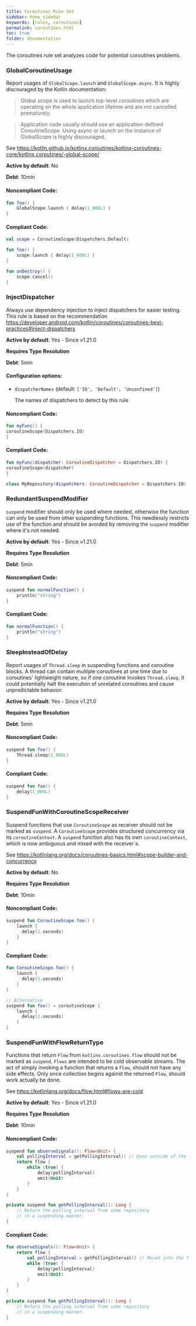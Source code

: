 ```yaml
---
title: Coroutines Rule Set
sidebar: home_sidebar
keywords: [rules, coroutines]
permalink: coroutines.html
toc: true
folder: documentation
---
```

The coroutines rule set analyzes code for potential coroutines problems.

### GlobalCoroutineUsage

Report usages of `GlobalScope.launch` and `GlobalScope.async`. It is highly discouraged by the Kotlin documentation:

> Global scope is used to launch top-level coroutines which are operating on the whole application lifetime and are
> not cancelled prematurely.

> Application code usually should use an application-defined CoroutineScope. Using async or launch on the instance
> of GlobalScope is highly discouraged.

See https://kotlin.github.io/kotlinx.coroutines/kotlinx-coroutines-core/kotlinx.coroutines/-global-scope/

**Active by default**: No

**Debt**: 10min

#### Noncompliant Code:

```kotlin
fun foo() {
    GlobalScope.launch { delay(1_000L) }
}
```

#### Compliant Code:

```kotlin
val scope = CoroutineScope(Dispatchers.Default)

fun foo() {
    scope.launch { delay(1_000L) }
}

fun onDestroy() {
    scope.cancel()
}
```

### InjectDispatcher

Always use dependency injection to inject dispatchers for easier testing.
This rule is based on the recommendation
https://developer.android.com/kotlin/coroutines/coroutines-best-practices#inject-dispatchers

**Active by default**: Yes - Since v1.21.0

**Requires Type Resolution**

**Debt**: 5min

#### Configuration options:

* ``dispatcherNames`` (default: ``['IO', 'Default', 'Unconfined']``)

  The names of dispatchers to detect by this rule

#### Noncompliant Code:

```kotlin
fun myFunc() {
coroutineScope(Dispatchers.IO)
}
```

#### Compliant Code:

```kotlin
fun myFunc(dispatcher: CoroutineDispatcher = Dispatchers.IO) {
coroutineScope(dispatcher)
}

class MyRepository(dispatchers: CoroutineDispatcher = Dispatchers.IO)
```

### RedundantSuspendModifier

`suspend` modifier should only be used where needed, otherwise the function can only be used from other suspending
functions. This needlessly restricts use of the function and should be avoided by removing the `suspend` modifier
where it's not needed.

**Active by default**: Yes - Since v1.21.0

**Requires Type Resolution**

**Debt**: 5min

#### Noncompliant Code:

```kotlin
suspend fun normalFunction() {
    println("string")
}
```

#### Compliant Code:

```kotlin
fun normalFunction() {
    println("string")
}
```

### SleepInsteadOfDelay

Report usages of `Thread.sleep` in suspending functions and coroutine blocks. A thread can
contain multiple coroutines at one time due to coroutines' lightweight nature, so if one
coroutine invokes `Thread.sleep`, it could potentially halt the execution of unrelated coroutines
and cause unpredictable behavior.

**Active by default**: Yes - Since v1.21.0

**Requires Type Resolution**

**Debt**: 5min

#### Noncompliant Code:

```kotlin
suspend fun foo() {
    Thread.sleep(1_000L)
}
```

#### Compliant Code:

```kotlin
suspend fun foo() {
    delay(1_000L)
}
```

### SuspendFunWithCoroutineScopeReceiver

Suspend functions that use `CoroutineScope` as receiver should not be marked as `suspend`.
A `CoroutineScope` provides structured concurrency via its `coroutineContext`. A `suspend`
function also has its own `coroutineContext`, which is now ambiguous and mixed with the
receiver`s.

See https://kotlinlang.org/docs/coroutines-basics.html#scope-builder-and-concurrency

**Active by default**: No

**Requires Type Resolution**

**Debt**: 10min

#### Noncompliant Code:

```kotlin
suspend fun CoroutineScope.foo() {
    launch {
      delay(1.seconds)
    }
}
```

#### Compliant Code:

```kotlin
fun CoroutineScope.foo() {
    launch {
      delay(1.seconds)
    }
}

// Alternative
suspend fun foo() = coroutineScope {
    launch {
      delay(1.seconds)
    }
}
```

### SuspendFunWithFlowReturnType

Functions that return `Flow` from `kotlinx.coroutines.flow` should not be marked as `suspend`.
`Flows` are intended to be cold observable streams. The act of simply invoking a function that
returns a `Flow`, should not have any side effects. Only once collection begins against the
returned `Flow`, should work actually be done.

See https://kotlinlang.org/docs/flow.html#flows-are-cold

**Active by default**: Yes - Since v1.21.0

**Requires Type Resolution**

**Debt**: 10min

#### Noncompliant Code:

```kotlin
suspend fun observeSignals(): Flow<Unit> {
    val pollingInterval = getPollingInterval() // Done outside of the flow builder block.
    return flow {
        while (true) {
            delay(pollingInterval)
            emit(Unit)
        }
    }
}

private suspend fun getPollingInterval(): Long {
    // Return the polling interval from some repository
    // in a suspending manner.
}
```

#### Compliant Code:

```kotlin
fun observeSignals(): Flow<Unit> {
    return flow {
        val pollingInterval = getPollingInterval() // Moved into the flow builder block.
        while (true) {
            delay(pollingInterval)
            emit(Unit)
        }
    }
}

private suspend fun getPollingInterval(): Long {
    // Return the polling interval from some repository
    // in a suspending manner.
}
```
